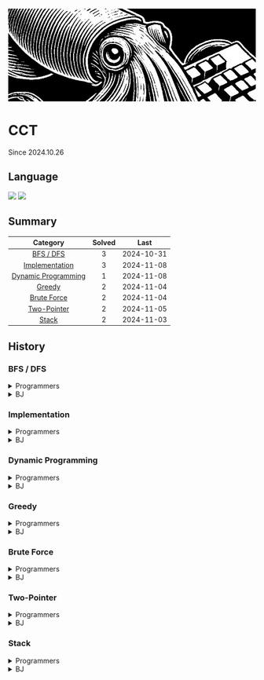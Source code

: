 <a href="*"><img src="./banner.jpg"></a>

# CCT

Since 2024.10.26

## Language

<a href="*"><img src="https://img.shields.io/badge/java-007396?style=for-the-badge&logo=OpenJDK&logoColor=white"></a>
<a href="*"><img src="https://img.shields.io/badge/JavaScript-F7DF1E?style=for-the-badge&logo=JavaScript&logoColor=white"></a>

## Summary

|                  Category                   | Solved |    Last    |
| :-----------------------------------------: | :----: | :--------: |
|           [BFS / DFS](#bfs--dfs)            |   3    | 2024-10-31 |
|      [Implementation](#implementation)      |   3    | 2024-11-08 |
| [Dynamic Programming](#dynamic-programming) |   1    | 2024-11-08 |
|              [Greedy](#greedy)              |   2    | 2024-11-04 |
|         [Brute Force](#brute-force)         |   2    | 2024-11-04 |
|         [Two-Pointer](#two-pointer)         |   2    | 2024-11-05 |
|               [Stack](#Stack)               |   2    | 2024-11-03 |

## History

### BFS / DFS

<details>
  <summary>Programmers</summary>

1. [리코쳇 로봇 Lv.2](./solved/6.md)
2. [숫자 변환하기 Lv.2](./solved/8.md)
3. [혼자서 하는 틱택토 Lv.2](./solved/9.md)
</details>
<details>
  <summary>BJ</summary>

</details>

### Implementation

<details>
  <summary>Programmers</summary>

1. [개인정보 수집 유효기간 Lv.1](./solved/2.md)
2. [과제 진행하기 Lv.2](./solved/5.md)
3. [행렬 테두리 회전하기 Lv.2](./solved/14.md)
</details>
<details>
  <summary>BJ</summary>

</details>

### Dynamic Programming

<details>
  <summary>Programmers</summary>

1. [배달 Lv.2](./solved/15.md)
</details>
<details>
  <summary>BJ</summary>

</details>

### Greedy

<details>
  <summary>Programmers</summary>

1. [요격 시스템 Lv.2](./solved/1.md)
2. [디펜스 게임 Lv.2](./solved/12.md)
</details>
<details>
  <summary>BJ</summary>

</details>

### Brute Force

<details>
  <summary>Programmers</summary>

1. [광물 캐기 Lv.2](./solved/3.md)
2. [이모티콘 할인행사 Lv.2](./solved/11.md)
</details>
<details>
  <summary>BJ</summary>

</details>

### Two-Pointer

<details>
  <summary>Programmers</summary>

1. [연속된 부분 수열의 합 Lv.2](./solved/4.md)
2. [두 큐 합 같게 만들기 Lv.2](./solved/13.md)
</details>
<details>
  <summary>BJ</summary>

</details>

### Stack

<details>
  <summary>Programmers</summary>

1. [뒤에 있는 큰 수 찾기 Lv.2](./solved/7.md)
2. [택배 배달과 수거하기 Lv.2](./solved/10.md)
</details>
<details>
  <summary>BJ</summary>

</details>
